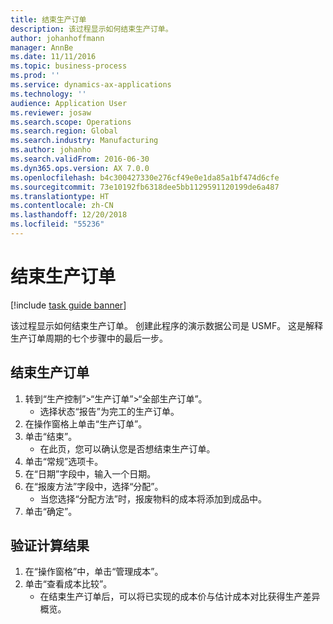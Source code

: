 ```yaml
---
title: 结束生产订单
description: 该过程显示如何结束生产订单。
author: johanhoffmann
manager: AnnBe
ms.date: 11/11/2016
ms.topic: business-process
ms.prod: ''
ms.service: dynamics-ax-applications
ms.technology: ''
audience: Application User
ms.reviewer: josaw
ms.search.scope: Operations
ms.search.region: Global
ms.search.industry: Manufacturing
ms.author: johanho
ms.search.validFrom: 2016-06-30
ms.dyn365.ops.version: AX 7.0.0
ms.openlocfilehash: b4c300427330e276cf49e0e1da85a1bf474d6cfe
ms.sourcegitcommit: 73e10192fb6318dee5bb1129591120199de6a487
ms.translationtype: HT
ms.contentlocale: zh-CN
ms.lasthandoff: 12/20/2018
ms.locfileid: "55236"
---
```

# <a name="end-a-production-order"></a>结束生产订单

[!include [task guide banner](../../includes/task-guide-banner.md)]

该过程显示如何结束生产订单。 创建此程序的演示数据公司是 USMF。 这是解释生产订单周期的七个步骤中的最后一步。


## <a name="end-a-production-order"></a>结束生产订单
1. 转到“生产控制”>“生产订单”>“全部生产订单”。
    * 选择状态“报告”为完工的生产订单。  
2. 在操作窗格上单击“生产订单”。
3. 单击“结束”。
    * 在此页，您可以确认您是否想结束生产订单。  
4. 单击“常规”选项卡。
5. 在“日期”字段中，输入一个日期。
6. 在“报废方法”字段中，选择“分配”。
    * 当您选择“分配方法”时，报废物料的成本将添加到成品中。  
7. 单击“确定”。

## <a name="validate-calculation-results"></a>验证计算结果
1. 在“操作窗格”中，单击“管理成本”。
2. 单击“查看成本比较”。
    * 在结束生产订单后，可以将已实现的成本价与估计成本对比获得生产差异概览。  

